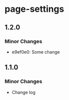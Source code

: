 # page-settings

## 1.2.0

### Minor Changes

- e9ef0e0: Some change

## 1.1.0

### Minor Changes

- Change log
